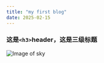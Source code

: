 ```yaml
---
title: "my first blog"
date: 2025-02-15
---
```

### 这是`<h3>`header，这是三级标题
![Image of sky](http://....)
